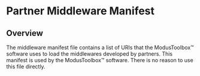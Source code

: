 # Partner Middleware Manifest

## Overview

The middleware manifest file contains a list of URIs that the ModusToolbox™ software uses to load the middlewares developed by partners. This manifest is used by the ModusToolbox™ software. There is no reason to use this file directly.
